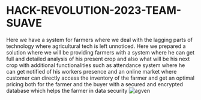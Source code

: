 # HACK-REVOLUTION-2023-TEAM-SUAVE
Here we have a system for farmers where we deal with the lagging parts of technology where agricultural tech is left unnoticed. Here we prepared a solution where we will be providing farmers with a system where he can get full and detailed analysis of his present crop and also what will be his next crop with additional functionalities such as attendance system where he can get notified of his workers presence and an online market where customer can directly access the inventory of the farmer and get an optimal pricing both for the farmer and the buyer with a secured and encrypted database which helps the farmer in data security
![agven](https://github.com/heyy-riyan/HACK-REVOLUTION-2023-TEAM-SUAVE/assets/111027758/0d8a9c9f-90ea-4cdc-8658-9b32ea8fa400)
